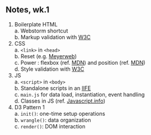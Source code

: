 ## Notes, wk.1

1. Boilerplate HTML
 <br>a. Webstorm shortcut
 <br>b. Markup validation with [W3C](https://validator.w3.org/)
2. CSS
 <br>a. `<link>` in `<head>`
 <br>b. Reset (e.g. [Meyerweb](https://meyerweb.com/eric/tools/css/reset/))
 <br>c. Power : flexbox (ref. [MDN](https://developer.mozilla.org/en-US/docs/Learn/CSS/CSS_layout/Flexbox)) and position (ref. [MDN](https://developer.mozilla.org/en-US/docs/Web/CSS/position))
 <br>d. Style validation with [W3C](https://jigsaw.w3.org/css-validator/)
3. JS
 <br>a. `<script>` in `<body>`
 <br>b. Standalone scripts in an [IIFE](https://developer.mozilla.org/en-US/docs/Glossary/IIFE)
 <br>c. `main.js` for data load, instantiation, event handling
 <br>d. Classes in JS (ref. [Javascript.info](https://javascript.info/class))
4. D3 Pattern 1
 <br>a. `init()`: one-time setup operations
 <br>b. `wrangle()`: data organization
 <br>c. `render()`: DOM interaction